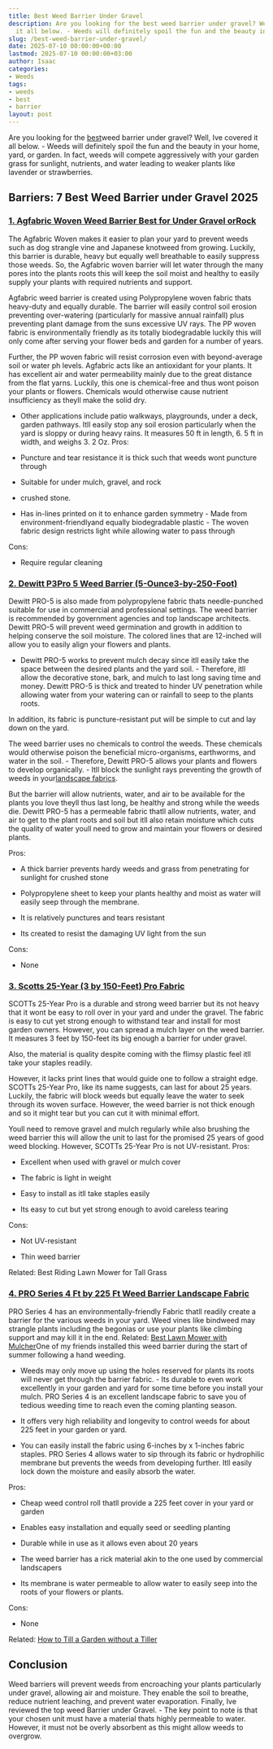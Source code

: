 ```yaml
---
title: Best Weed Barrier Under Gravel
description: Are you looking for the best weed barrier under gravel? Well, Ive covered
  it all below. - Weeds will definitely spoil the fun and the beauty in your home,...
slug: /best-weed-barrier-under-gravel/
date: 2025-07-10 00:00:00+00:00
lastmod: 2025-07-10 00:00:00+03:00
author: Isaac
categories:
- Weeds
tags:
- weeds
- best
- barrier
layout: post
---
```

Are you looking for the [best](https://pestpolicy.com/best-acoustic-guitar-for-small-hands/)weed barrier under gravel? Well, Ive covered it all below. - Weeds will definitely spoil the fun and the beauty in your home, yard, or garden. In fact, weeds will compete aggressively with your garden grass for sunlight, nutrients, and water leading to weaker plants like lavender or strawberries.

##  Barriers: 7 Best Weed Barrier under Gravel 2025

###  [1. Agfabric Woven Weed Barrier  Best for Under Gravel orRock](https://www.amazon.com/dp/B00ZU1Z2W0/?tag=p-policy-20)

The Agfabric Woven makes it easier to plan your yard to prevent weeds such as dog strangle vine and Japanese knotweed from growing. Luckily, this barrier is durable, heavy but equally well breathable to easily suppress those weeds. So, the Agfabric woven barrier will let water through the many pores into the plants roots this will keep the soil moist and healthy to easily supply your plants with required nutrients and support.

Agfabric weed barrier is created using Polypropylene woven fabric thats heavy-duty and equally durable. The barrier will easily control soil erosion preventing over-watering (particularly for massive annual rainfall) plus preventing plant damage from the suns excessive UV rays. The PP woven fabric is environmentally friendly as its totally biodegradable luckily this will only come after serving your flower beds and garden for a number of years.

Further, the PP woven fabric will resist corrosion even with beyond-average soil or water ph levels. Agfabric acts like an antioxidant for your plants. It has excellent air and water permeability mainly due to the great distance from the flat yarns. Luckily, this one is chemical-free and thus wont poison your plants or flowers. Chemicals would otherwise cause nutrient insufficiency as theyll make the solid dry.

- Other applications include patio walkways, playgrounds, under a deck, garden pathways. Itll easily stop any soil erosion particularly when the yard is sloppy or during heavy rains. It measures 50 ft in length, 6. 5 ft in width, and weighs 3. 2 Oz.
Pros:

- Puncture and tear resistance it is thick such that weeds wont puncture through

- Suitable for under mulch, gravel, and rock

- crushed stone.

- Has in-lines printed on it to enhance garden symmetry - Made from environment-friendlyand equally biodegradable plastic - The woven fabric design restricts light while allowing water to pass through

Cons:

- Require regular cleaning

###  [2. Dewitt P3Pro 5 Weed Barrier (5-Ounce3-by-250-Foot)](https://www.amazon.com/dp/B000UJVC3U/?tag=p-policy-20)

Dewitt PRO-5 is also made from polypropylene fabric thats needle-punched suitable for use in commercial and professional settings. The weed barrier is recommended by government agencies and top landscape architects. Dewitt PRO-5 will prevent weed germination and growth in addition to helping conserve the soil moisture. The colored lines that are 12-inched will allow you to easily align your flowers and plants.

- Dewitt PRO-5 works to prevent mulch decay since itll easily take the space between the desired plants and the yard soil. - Therefore, itll allow the decorative stone, bark, and mulch to last long saving time and money. Dewitt PRO-5 is thick and treated to hinder UV penetration while allowing water from your watering can or rainfall to seep to the plants roots.

In addition, its fabric is puncture-resistant put will be simple to cut and lay down on the yard.

The weed barrier uses no chemicals to control the weeds. These chemicals would otherwise poison the beneficial micro-organisms, earthworms, and water in the soil. - Therefore, Dewitt PRO-5 allows your plants and flowers to develop organically. - Itll block the sunlight rays preventing the growth of weeds in your[landscape fabrics](https://extension.psu.edu/putting-an-end-to-my-landscape-fabric-nightmare).

But the barrier will allow nutrients, water, and air to be available for the plants you love theyll thus last long, be healthy and strong while the weeds die. Dewitt PRO-5 has a permeable fabric thatll allow nutrients, water, and air to get to the plant roots and soil but itll also retain moisture which cuts the quality of water youll need to grow and maintain your flowers or desired plants.

Pros:

- A thick barrier prevents hardy weeds and grass from penetrating for sunlight for crushed stone

- Polypropylene sheet to keep your plants healthy and moist as water will easily seep through the membrane.

- It is relatively punctures and tears resistant

- Its created to resist the damaging UV light from the sun

Cons:

- None

###  [3. Scotts 25-Year (3 by 150-Feet) Pro Fabric](https://www.amazon.com/dp/B00LK2MJ9M/?tag=p-policy-20)

SCOTTs 25-Year Pro is a durable and strong weed barrier but its not heavy that it wont be easy to roll over in your yard and under the gravel. The fabric is easy to cut yet strong enough to withstand tear and install for most garden owners. However, you can spread a mulch layer on the weed barrier. It measures 3 feet by 150-feet its big enough a barrier for under gravel.

Also, the material is quality despite coming with the flimsy plastic feel itll take your staples readily.

However, it lacks print lines that would guide one to follow a straight edge. SCOTTs 25-Year Pro, like its name suggests, can last for about 25 years. Luckily, the fabric will block weeds but equally leave the water to seek through its woven surface. However, the weed barrier is not thick enough and so it might tear but you can cut it with minimal effort.

Youll need to remove gravel and mulch regularly while also brushing the weed barrier this will allow the unit to last for the promised 25 years of good weed blocking. However, SCOTTs 25-Year Pro is not UV-resistant.
Pros:

- Excellent when used with gravel or mulch cover

- The fabric is light in weight

- Easy to install as itll take staples easily

- Its easy to cut but yet strong enough to avoid careless tearing

Cons:

- Not UV-resistant

- Thin weed barrier

Related: Best Riding Lawn Mower for Tall Grass

###  [4. PRO Series 4 Ft by 225 Ft Weed Barrier Landscape Fabric](https://www.amazon.com/dp/B00RGNW8PO/?tag=p-policy-20)

PRO Series 4 has an environmentally-friendly Fabric thatll readily create a barrier for the various weeds in your yard. Weed vines like bindweed may strangle plants including the begonias or use your plants like climbing support and may kill it in the end. Related: [Best Lawn Mower with Mulcher](https://pestpolicy.com/best-lawn-mower-with-mulcher/)One of my friends installed this weed barrier during the start of summer following a hand weeding.

- Weeds may only move up using the holes reserved for plants its roots will never get through the barrier fabric. - Its durable to even work excellently in your garden and yard for some time before you install your mulch. PRO Series 4 is an excellent landscape fabric to save you of tedious weeding time to reach even the coming planting season.

- It offers very high reliability and longevity to control weeds for about 225 feet in your garden or yard.

- You can easily install the fabric using 6-inches by x 1-inches fabric staples. PRO Series 4 allows water to sip through its fabric or hydrophilic membrane but prevents the weeds from developing further. Itll easily lock down the moisture and easily absorb the water.

Pros:

- Cheap weed control roll thatll provide a 225 feet cover in your yard or garden

- Enables easy installation and equally seed or seedling planting

- Durable while in use as it allows even about 20 years

- The weed barrier has a rick material akin to the one used by commercial landscapers

- Its membrane is water permeable to allow water to easily seep into the roots of your flowers or plants.

Cons:

- None

Related: [How to Till a Garden without a Tiller](https://pestpolicy.com/how-to-till-a-garden-without-a-tiller/)

##  Conclusion

Weed barriers will prevent weeds from encroaching your plants particularly under gravel, allowing air and moisture. They enable the soil to breathe, reduce nutrient leaching, and prevent water evaporation. Finally, Ive reviewed the top weed Barrier under Gravel. - The key point to note is that your chosen unit must have a material thats highly permeable to water. However, it must not be overly absorbent as this might allow weeds to overgrow.
